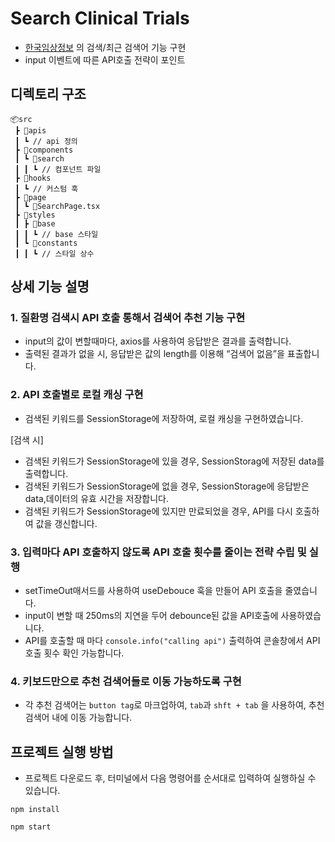 # Search Clinical Trials

- [한국임상정보](https://clinicaltrialskorea.com/) 의 검색/최근 검색어 기능 구현
- input 이벤트에 따른 API호출 전략이 포인트

## 디렉토리 구조

```
📦src
 ┣ 📂apis
 ┃ ┗ // api 정의
 ┣ 📂components
 ┃ ┗ 📂search
 ┃ ┃ ┗ // 컴포넌트 파일
 ┣ 📂hooks
 ┃ ┗ // 커스텀 훅
 ┣ 📂page
 ┃ ┗ 📜SearchPage.tsx
 ┣ 📂styles
 ┃ ┣ 📂base
 ┃ ┃ ┗ // base 스타일
 ┃ ┗ 📂constants
 ┃ ┃ ┗ // 스타일 상수
```

## 상세 기능 설명

### 1. 질환명 검색시 API 호출 통해서 검색어 추천 기능 구현

- input의 값이 변할때마다, axios를 사용하여 응답받은 결과를 출력합니다.
- 출력된 결과가 없을 시, 응답받은 값의 length를 이용해 “검색어 없음”을 표출합니다.

### 2. API 호출별로 로컬 캐싱 구현

- 검색된 키워드를 SessionStorage에 저장하여, 로컬 캐싱을 구현하였습니다.

[검색 시]

- 검색된 키워드가 SessionStorage에 있을 경우, SessionStorag에 저장된 data를 출력합니다.
- 검색된 키워드가 SessionStorage에 없을 경우, SessionStorage에 응답받은 data,데이터의 유효 시간을 저장합니다.
- 검색된 키워드가 SessionStorage에 있지만 만료되었을 경우, API를 다시 호출하여 값을 갱신합니다.

### 3. 입력마다 API 호출하지 않도록 API 호출 횟수를 줄이는 전략 수립 및 실행

- setTimeOut매서드를 사용하여 useDebouce 훅을 만들어 API 호출을 줄였습니다.
- input이 변할 때 250ms의 지연을 두어 debounce된 값을 API호출에 사용하였습니다.
- API를 호출할 때 마다 `console.info("calling api")` 출력하여 콘솔창에서 API 호출 횟수 확인 가능합니다.

### 4. 키보드만으로 추천 검색어들로 이동 가능하도록 구현

- 각 추천 검색어는 `button tag`로 마크업하여, `tab`과 `shft + tab` 을 사용하여, 추천 검색어 내에 이동 가능합니다.

## 프로젝트 실행 방법

- 프로젝트 다운로드 후, 터미널에서 다음 명령어를 순서대로 입력하여 실행하실 수 있습니다.

```
npm install
```

```
npm start
```
